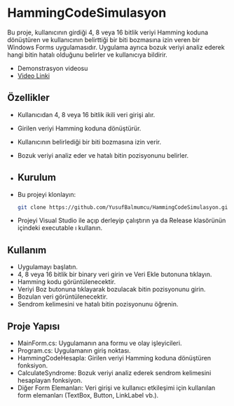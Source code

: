 # HammingCodeSimulasyon

Bu proje, kullanıcının girdiği 4, 8 veya 16 bitlik veriyi Hamming koduna dönüştüren ve kullanıcının belirttiği bir biti bozmasına izin veren bir Windows Forms uygulamasıdır. Uygulama ayrıca bozuk veriyi analiz ederek hangi bitin hatalı olduğunu belirler ve kullanıcıya bildirir.

- Demonstrasyon videosu
- [Video Linki](https://youtu.be/mpij6ox2iUA)

## Özellikler

- Kullanıcıdan 4, 8 veya 16 bitlik ikili veri girişi alır.
- Girilen veriyi Hamming koduna dönüştürür.
- Kullanıcının belirlediği bir biti bozmasına izin verir.
- Bozuk veriyi analiz eder ve hatalı bitin pozisyonunu belirler.

- ## Kurulum
- Bu projeyi klonlayın:
   ```sh
   git clone https://github.com/YusufBalmumcu/HammingCodeSimulasyon.git
- Projeyi Visual Studio ile açıp derleyip çalıştırın ya da Release klasörünün içindeki executable ı kullanın.

## Kullanım
- Uygulamayı başlatın.
- 4, 8 veya 16 bitlik bir binary veri girin ve Veri Ekle butonuna tıklayın.
- Hamming kodu görüntülenecektir.
- Veriyi Boz butonuna tıklayarak bozulacak bitin pozisyonunu girin.
- Bozulan veri görüntülenecektir.
- Sendrom kelimesini ve hatalı bitin pozisyonunu öğrenin.

## Proje Yapısı
- MainForm.cs: Uygulamanın ana formu ve olay işleyicileri.
- Program.cs: Uygulamanın giriş noktası.
- HammingCodeHesapla: Girilen veriyi Hamming koduna dönüştüren fonksiyon.
- CalculateSyndrome: Bozuk veriyi analiz ederek sendrom kelimesini hesaplayan fonksiyon.
- Diğer Form Elemanları: Veri girişi ve kullanıcı etkileşimi için kullanılan form elemanları (TextBox, Button, LinkLabel vb.).
